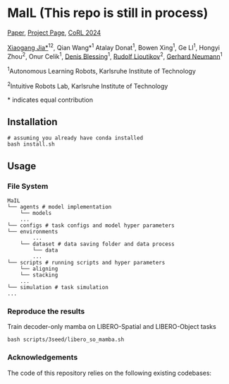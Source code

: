 # MaIL (This repo is still in process)

[Paper](https://openreview.net/forum?id=IssXUYvVTg), [Project Page](https://alrhub.github.io/d3il-website/), [CoRL 2024](https://www.corl.org/home)

[Xiaogang Jia*](https://xiaogangjia.github.io/Personal_Website/)<sup>1</sup><sup>2</sup>,
Qian Wang*<sup>1</sup>
Atalay Donat<sup>1</sup>,
Bowen Xing<sup>1</sup>,
Ge LI<sup>1</sup>,
Hongyi Zhou<sup>2</sup>,
Onur Celik<sup>1</sup>,
[Denis Blessing](https://alr.iar.kit.edu/21_495.php)<sup>1</sup>,
[Rudolf Lioutikov](https://rudolf.intuitive-robots.net/)<sup>2</sup>,
[Gerhard Neumann](https://alr.iar.kit.edu/21_65.php)<sup>1</sup>

<sup>1</sup>Autonomous Learning Robots, Karlsruhe Institute of Technology

<sup>2</sup>Intuitive Robots Lab, Karlsruhe Institute of Technology

\* indicates equal contribution

## Installation
```
# assuming you already have conda installed
bash install.sh
```

## Usage

### File System
```
MaIL
└── agents # model implementation
    └── models
    ...
└── configs # task configs and model hyper parameters
└── environments
        ...
    └── dataset # data saving folder and data process
        └── data
        ...
└── scripts # running scripts and hyper parameters
    └── aligning
    └── stacking
    ...
└── simulation # task simulation
...
```

### Reproduce the results
Train decoder-only mamba on LIBERO-Spatial and LIBERO-Object tasks
```
bash scripts/3seed/libero_so_mamba.sh
```

### Acknowledgements

The code of this repository relies on the following existing codebases:

